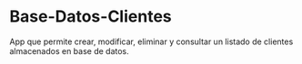 # Base-Datos-Clientes
App que permite crear, modificar, eliminar y consultar un listado de clientes almacenados en base de datos.
